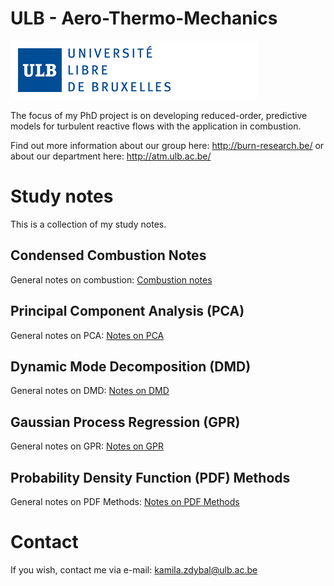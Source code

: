 # ULB - Aero-Thermo-Mechanics

![Screenshot](/DWGs/logoulb.gif)

The focus of my PhD project is on developing reduced-order, predictive models for turbulent reactive flows with the application in combustion.

Find out more information about our group here: http://burn-research.be/ or about our department here: http://atm.ulb.ac.be/

# Study notes

This is a collection of my study notes.

## Condensed Combustion Notes

General notes on combustion: [Combustion notes](https://github.com/camillejr/ulb-atm-phd/raw/master/combustion/c-c-n.pdf)

## Principal Component Analysis (PCA)

General notes on PCA: [Notes on PCA](https://github.com/camillejr/ulb-atm-phd/raw/master/PCA/PCA.pdf)

## Dynamic Mode Decomposition (DMD)

General notes on DMD: [Notes on DMD](https://github.com/camillejr/ulb-atm-phd/raw/master/DMD/DMD-theory.pdf)

## Gaussian Process Regression (GPR)

General notes on GPR: [Notes on GPR](https://github.com/camillejr/ulb-atm-phd/raw/master/GPR/GPR.pdf)

## Probability Density Function (PDF) Methods

General notes on PDF Methods: [Notes on PDF Methods](https://github.com/camillejr/ulb-atm-phd/raw/master/PDF-methods/PDF-methods.pdf)

# Contact

If you wish, contact me via e-mail: kamila.zdybal@ulb.ac.be
